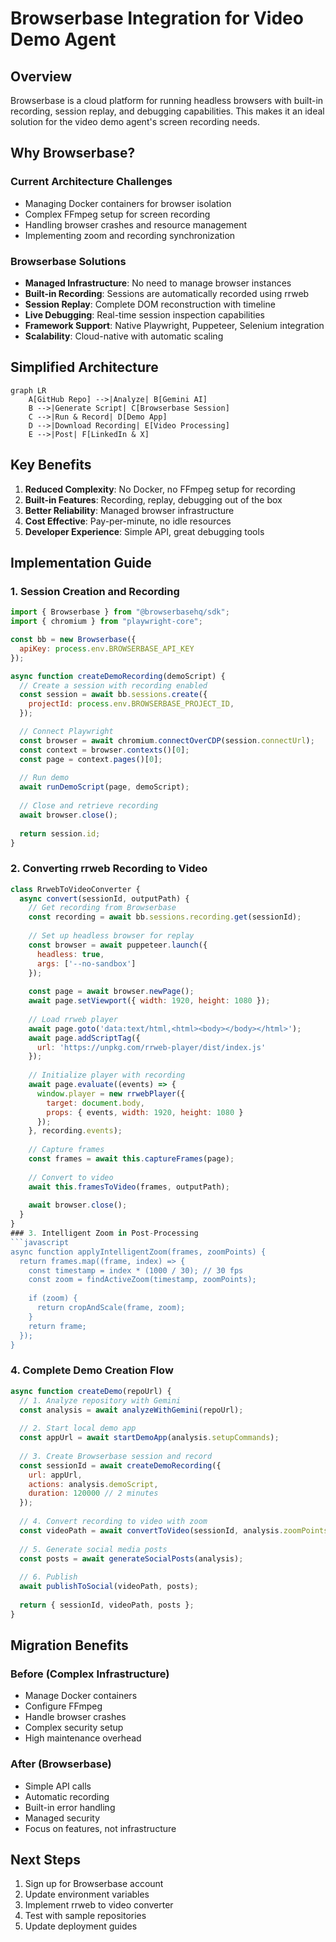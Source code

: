 # Browserbase Integration for Video Demo Agent

## Overview
Browserbase is a cloud platform for running headless browsers with built-in recording, session replay, and debugging capabilities. This makes it an ideal solution for the video demo agent's screen recording needs.

## Why Browserbase?

### Current Architecture Challenges
- Managing Docker containers for browser isolation
- Complex FFmpeg setup for screen recording  
- Handling browser crashes and resource management
- Implementing zoom and recording synchronization

### Browserbase Solutions
- **Managed Infrastructure**: No need to manage browser instances
- **Built-in Recording**: Sessions are automatically recorded using rrweb
- **Session Replay**: Complete DOM reconstruction with timeline
- **Live Debugging**: Real-time session inspection capabilities
- **Framework Support**: Native Playwright, Puppeteer, Selenium integration
- **Scalability**: Cloud-native with automatic scaling

## Simplified Architecture

```mermaid
graph LR
    A[GitHub Repo] -->|Analyze| B[Gemini AI]
    B -->|Generate Script| C[Browserbase Session]
    C -->|Run & Record| D[Demo App]
    D -->|Download Recording| E[Video Processing]
    E -->|Post| F[LinkedIn & X]
```

## Key Benefits
1. **Reduced Complexity**: No Docker, no FFmpeg setup for recording
2. **Built-in Features**: Recording, replay, debugging out of the box
3. **Better Reliability**: Managed browser infrastructure
4. **Cost Effective**: Pay-per-minute, no idle resources
5. **Developer Experience**: Simple API, great debugging tools
## Implementation Guide

### 1. Session Creation and Recording
```javascript
import { Browserbase } from "@browserbasehq/sdk";
import { chromium } from "playwright-core";

const bb = new Browserbase({
  apiKey: process.env.BROWSERBASE_API_KEY
});

async function createDemoRecording(demoScript) {
  // Create a session with recording enabled
  const session = await bb.sessions.create({
    projectId: process.env.BROWSERBASE_PROJECT_ID,
  });

  // Connect Playwright
  const browser = await chromium.connectOverCDP(session.connectUrl);
  const context = browser.contexts()[0];
  const page = context.pages()[0];
  
  // Run demo
  await runDemoScript(page, demoScript);
  
  // Close and retrieve recording
  await browser.close();
  
  return session.id;
}
```

### 2. Converting rrweb Recording to Video
```javascript
class RrwebToVideoConverter {
  async convert(sessionId, outputPath) {
    // Get recording from Browserbase
    const recording = await bb.sessions.recording.get(sessionId);
    
    // Set up headless browser for replay
    const browser = await puppeteer.launch({
      headless: true,
      args: ['--no-sandbox']
    });
    
    const page = await browser.newPage();
    await page.setViewport({ width: 1920, height: 1080 });
    
    // Load rrweb player
    await page.goto('data:text/html,<html><body></body></html>');
    await page.addScriptTag({ 
      url: 'https://unpkg.com/rrweb-player/dist/index.js' 
    });
    
    // Initialize player with recording
    await page.evaluate((events) => {
      window.player = new rrwebPlayer({
        target: document.body,
        props: { events, width: 1920, height: 1080 }
      });
    }, recording.events);
    
    // Capture frames
    const frames = await this.captureFrames(page);
    
    // Convert to video
    await this.framesToVideo(frames, outputPath);
    
    await browser.close();
  }
}
### 3. Intelligent Zoom in Post-Processing
```javascript
async function applyIntelligentZoom(frames, zoomPoints) {
  return frames.map((frame, index) => {
    const timestamp = index * (1000 / 30); // 30 fps
    const zoom = findActiveZoom(timestamp, zoomPoints);
    
    if (zoom) {
      return cropAndScale(frame, zoom);
    }
    return frame;
  });
}
```

### 4. Complete Demo Creation Flow
```javascript
async function createDemo(repoUrl) {
  // 1. Analyze repository with Gemini
  const analysis = await analyzeWithGemini(repoUrl);
  
  // 2. Start local demo app
  const appUrl = await startDemoApp(analysis.setupCommands);
  
  // 3. Create Browserbase session and record
  const sessionId = await createDemoRecording({
    url: appUrl,
    actions: analysis.demoScript,
    duration: 120000 // 2 minutes
  });
  
  // 4. Convert recording to video with zoom
  const videoPath = await convertToVideo(sessionId, analysis.zoomPoints);
  
  // 5. Generate social media posts
  const posts = await generateSocialPosts(analysis);
  
  // 6. Publish
  await publishToSocial(videoPath, posts);
  
  return { sessionId, videoPath, posts };
}
```

## Migration Benefits

### Before (Complex Infrastructure)
- Manage Docker containers
- Configure FFmpeg
- Handle browser crashes
- Complex security setup
- High maintenance overhead

### After (Browserbase)
- Simple API calls
- Automatic recording
- Built-in error handling
- Managed security
- Focus on features, not infrastructure

## Next Steps
1. Sign up for Browserbase account
2. Update environment variables
3. Implement rrweb to video converter
4. Test with sample repositories
5. Update deployment guides